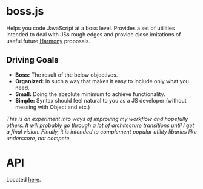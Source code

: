 boss.js
=======

Helps you code JavaScript at a boss level. Provides a set of utilities intended to deal with JSs rough edges and provide close imitations of useful future [Harmony](http://wiki.ecmascript.org/doku.php?id=harmony:specification_drafts) proposals.

Driving Goals
-------------

* **Boss:** The result of the below objectives.
* **Organized:** In such a way that makes it easy to include only what you need.
* **Small:** Doing the absolute minimum to achieve functionality.
* **Simple:** Syntax should feel natural to you as a JS developer (without messing with Object and etc.)

*This is an experiment into ways of improving my workflow and hopefully others. It will probably go through a lot of architecture transitions until I get a final vision. Finally, it is intended to complement popular utility libaries like underscore, not compete.*

API
===

Located [here](https://github.com/Jacob-Friesen/boss.js/blob/master/boss.js/docs/boss.md).
